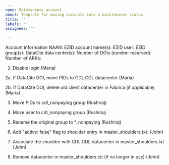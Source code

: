 ```yaml
---
name: Maintenance account
about: Template for moving accounts into a maintenance status
title: ''
labels: ''
assignees: ''

---
```


Account information
NAAN: 
EZID account name(s): 
EZID user:
EZID group(s):
DataCite data center(s): 
Number of DOIs (number reserved): 
Number of ARKs:

1. Disable login (Maria)

2a. If DataCite DOI, move PIDs to CDL.CDL datacenter (Maria)

2b. If DataCite DOI, delete old client datacenter in Fabrica (if applicable) (Maria)

3. Move PIDs to cdl_nonpaying group (Rushiraj)

4. Move user to cdl_nonpaying group (Rushiraj)

5. Rename the original group to *_nonpaying (Rushiraj)

6. Add "active: false" flag to shoulder entry in master_shoulders.txt. (John)

7. Associate the shoulder with CDL.CDL datacenter in master_shoulders.txt (John)

8. Remove datacenter in master_shoulders.txt (if no longer in use) (John)

